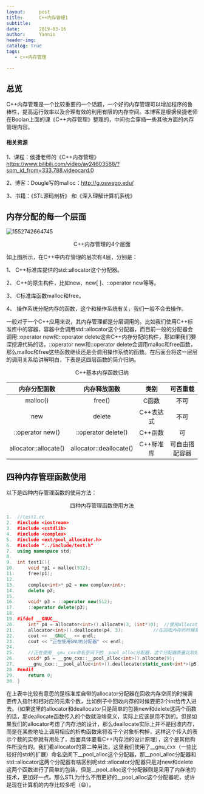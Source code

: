 ```yaml
---
layout:     post
title:      C++内存管理1
subtitle:   
date:       2019-03-16
author:     Yannis
header-img: 
catalog: true
tags:	
   - c++内存管理

---
```




## 总览

C++内存管理是一个比较重要的一个话题，一个好的内存管理可以增加程序的鲁棒性，提高运行效率以及合理有效的利用有限的内存空间。本博客是根据侯捷老师在Boolan上面的课《C++内存管理》整理的，中间也会穿插一些其他方面的内存管理内容。

#### 相关资源

1、课程：侯捷老师的《C++内存管理》https://www.bilibili.com/video/av24603588/?spm_id_from=333.788.videocard.0

2、博客：Dougle写的malloc：<http://g.oswego.edu/> 

3、书籍：《STL源码剖析》 和《深入理解计算机系统》

## 内存分配的每一个层面

![1552742664745](https://raw.githubusercontent.com/yupeifengyannis/yupeifengyannis.github.io/master/_posts/C%2B%2B/img/1.png)

<center>C++内存管理的4个层面</center>

如上图所示，在C++中内存管理的层次有4层，分别是：

1、 C++标准库提供的std::allocator这个分配器。

2、 C++的原生构件，比如new、new[ ]、::operator new等等。

3、 C标准库函数malloc和free。

4、 操作系统分配内存的函数，这个和操作系统有关，我们一般不会去操作。

一般对于一个C++应用来说，其内存管理都是分层调用的。比如我们使用C++标准库中的容器，容器中会调用std::allocator这个分配器，而目前一般的分配器会调用::operator new和::operator delete这些C++内存分配的构件，那如果我们要深挖源代码的话，::operator new和::operator delete会调用malloc和free函数，那么malloc和free这些函数继续还是会调用操作系统的函数。在后面会将这一层层的调用关系给讲解明白，下表是这四层函数的简介归纳。

<center>C++基本内存函数归纳</center>

|       内存分配函数       |        内存释放函数        |   类别    |    可否重载    |
| :----------------------: | :------------------------: | :-------: | :------------: |
|         malloc()         |           free()           |   C函数   |      不可      |
|           new            |           delete           | C++表达式 |      不可      |
|     ::operator new()     |    ::operator delete()     |  C++函数  |       可       |
| allocator<T>::allocate() | allocator<T>::deallocate() | C++标准库 | 可自由搭配容器 |

## 四种内存管理函数使用

以下是四种内存管理函数的使用方法：

<center>四种内存管理函数使用方法</center>

```c++
1.	//test1.cc  
2.	#include <iostream>  
3.	#include <cstdlib>  
4.	#include <complex>  
5.	#include <ext/pool_allocator.h>  
6.	#include "../include/test.h"  
7.	using namespace std;  
8.	  
9.	int test1(){  
10.	    void *p1 = malloc(512);  
11.	    free(p1);  
12.	  
13.	    complex<int>* p2 = new complex<int>;  
14.	    delete p2;  
15.	  
16.	    void* p3 = ::operator new(512);  
17.	    ::operator delete(p3);  
18.	  
19.	#ifdef __GNUC__  
20.	    int* p4 = allocator<int>().allocate(3, (int*)0);  //使用allocator分配，需要指定分配对象的类型和个数  
21.	    allocator<int>().deallocate(p4, 3);           //在回收内存的时候需要指定回收的指针和回收的相应的个数，这个比较烦人  
22.	    cout << __GNUC__ << endl;  
23.	    cout << "正在使用GNU的分配器" << endl;  
24.	      
25.	    //正在使用__gnu_cxx命名空间下的__pool_alloc分配器，这个分配器质量比较好  
26.	    void* p5 = __gnu_cxx::__pool_alloc<int>().allocate(9);  
27.	    __gnu_cxx::__pool_alloc<int>().deallocate(static_cast<int*>(p5), 9);  
28.	#endif  
29.	    return 0;  
30.	}  

```

在上表中比较有意思的是标准库自带的allocator分配器在回收内存空间的时候需要传入指针和相对应的元素个数，比如例子中回收内存的时候要把3个int给传入进去。（如果这里的allocator和deallocator只是简单的包装new和delete这两个函数的话，那deallocate函数传入的个数就没啥意义，实际上应该是用不到的。但是如果我们的allocator考虑了内存池的设计，那么deallocate实际上并不是回收内存，而是在某些地址上调用相应的析构函数来将若干个对象析构掉，这样这个传入的表示个数的实参就有用处了，后面具体要看C++内存池的设计原理），这个是其他构件所没有的。我们看allocator的第二种用法，这里我们使用了\__gnu_cxx（一些比较好的std的扩展）命名空间下\__pool_alloc这个分配器，那\__pool_alloc分配器和std::allocator这两个分配器有啥区别呢std::allocator分配器只是对new和delete这两个函数进行了简单的包装，但是\__pool_alloc这个分配器则是采用了内存池的技术，更加好一点。那么STL为什么不用更好的\__pool_alloc这个分配器呢，或许是现在计算机的内存比较多吧（😄）。

